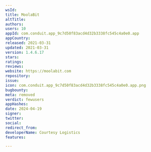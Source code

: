 ```yaml
---
wsId: 
title: MoolaBit
altTitle: 
authors: 
users: 10
appId: com.conduit.app_9c7d50f83acd4d32b3338fc545c4a0e0.app
appCountry: 
released: 2021-03-31
updated: 2021-03-31
version: 1.4.6.17
stars: 
ratings: 
reviews: 
website: https://moolabit.com
repository: 
issue: 
icon: com.conduit.app_9c7d50f83acd4d32b3338fc545c4a0e0.app.png
bugbounty: 
meta: removed
verdict: fewusers
appHashes: 
date: 2024-04-19
signer: 
twitter: 
social: 
redirect_from: 
developerName: Courtesy Logistics
features: 

---
```


